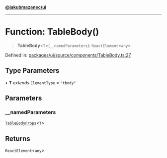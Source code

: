 [**@jakubmazanec/ui**](../README.md)

---

# Function: TableBody()

> **TableBody**\<`T`\>(`__namedParameters`): `ReactElement`\<`any`\>

Defined in:
[packages/ui/source/components/TableBody.ts:27](https://github.com/jakubmazanec/tools/blob/b70ba93afff7f67760159378262d2c0b19cfed9e/packages/ui/source/components/TableBody.ts#L27)

## Type Parameters

• **T** _extends_ `ElementType` = `"tbody"`

## Parameters

### \_\_namedParameters

[`TableBodyProps`](../type-aliases/TableBodyProps.md)\<`T`\>

## Returns

`ReactElement`\<`any`\>

